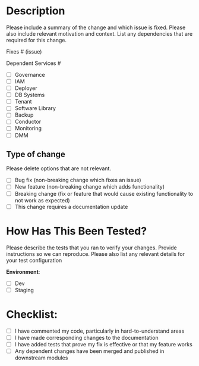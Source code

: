 # Description

Please include a summary of the change and which issue is fixed. Please also include relevant motivation and context. List any dependencies that are required for this change.

Fixes # (issue)

Dependent Services #
- [ ] Governance
- [ ] IAM
- [ ] Deployer
- [ ] DB Systems
- [ ] Tenant
- [ ] Software Library
- [ ] Backup
- [ ] Conductor
- [ ] Monitoring
- [ ] DMM

## Type of change

Please delete options that are not relevant.

- [ ] Bug fix (non-breaking change which fixes an issue)
- [ ] New feature (non-breaking change which adds functionality)
- [ ] Breaking change (fix or feature that would cause existing functionality to not work as expected)
- [ ] This change requires a documentation update

# How Has This Been Tested?

Please describe the tests that you ran to verify your changes. Provide instructions so we can reproduce. Please also list any relevant details for your test configuration


**Environment**:

- [ ] Dev
- [ ] Staging

# Checklist:

- [ ] I have commented my code, particularly in hard-to-understand areas
- [ ] I have made corresponding changes to the documentation
- [ ] I have added tests that prove my fix is effective or that my feature works
- [ ] Any dependent changes have been merged and published in downstream modules
